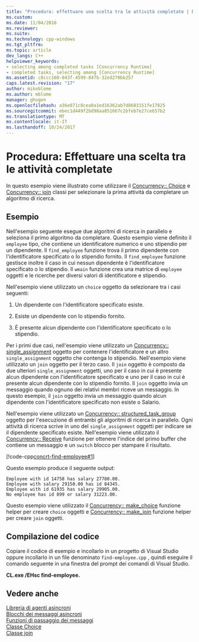 ```yaml
---
title: "Procedura: effettuare una scelta tra le attività completate | Documenti Microsoft"
ms.custom: 
ms.date: 11/04/2016
ms.reviewer: 
ms.suite: 
ms.technology: cpp-windows
ms.tgt_pltfrm: 
ms.topic: article
dev_langs: C++
helpviewer_keywords:
- selecting among completed tasks [Concurrency Runtime]
- completed tasks, selecting among [Concurrency Runtime]
ms.assetid: c8ccc160-043f-4599-847b-32ed270bb257
caps.latest.revision: "17"
author: mikeblome
ms.author: mblome
manager: ghogen
ms.openlocfilehash: a36e871c8cea0a1ed16362ab7d8683151fe17825
ms.sourcegitcommit: ebec1d449f2bd98aa851667c2bfeb7e27ce657b2
ms.translationtype: MT
ms.contentlocale: it-IT
ms.lasthandoff: 10/24/2017
---
```

# <a name="how-to-select-among-completed-tasks"></a>Procedura: Effettuare una scelta tra le attività completate
In questo esempio viene illustrato come utilizzare il [Concurrency:: Choice](../../parallel/concrt/reference/choice-class.md) e [Concurrency:: join](../../parallel/concrt/reference/join-class.md) classi per selezionare la prima attività da completare un algoritmo di ricerca.  
  
## <a name="example"></a>Esempio  
 Nell'esempio seguente esegue due algoritmi di ricerca in parallelo e seleziona il primo algoritmo da completare. Questo esempio viene definito il `employee` tipo, che contiene un identificatore numerico e uno stipendio per un dipendente. Il `find_employee` funzione trova il primo dipendente con l'identificatore specificato o lo stipendio fornito. Il `find_employee` funzione gestisce inoltre il caso in cui nessun dipendente è l'identificatore specificato o lo stipendio. Il `wmain` funzione crea una matrice di `employee` oggetti e le ricerche per diversi valori di identificatore e stipendio.  
  
 Nell'esempio viene utilizzato un `choice` oggetto da selezionare tra i casi seguenti:  
  
1.  Un dipendente con l'identificatore specificato esiste.  
  
2.  Esiste un dipendente con lo stipendio fornito.  
  
3.  È presente alcun dipendente con l'identificatore specificato o lo stipendio.  
  
 Per i primi due casi, nell'esempio viene utilizzato un [Concurrency:: single_assignment](../../parallel/concrt/reference/single-assignment-class.md) oggetto per contenere l'identificatore e un altro `single_assignment` oggetto che contenga lo stipendio. Nell'esempio viene utilizzato un `join` oggetto per il terzo caso. Il `join` oggetto è composto da due ulteriori `single_assignment` oggetti, uno per il caso in cui è presente alcun dipendente con l'identificatore specificato e uno per il caso in cui è presente alcun dipendente con lo stipendio fornito. Il `join` oggetto invia un messaggio quando ognuno dei relativi membri riceve un messaggio. In questo esempio, il `join` oggetto invia un messaggio quando alcun dipendente con l'identificatore specificato non esiste o Salario.  
  
 Nell'esempio viene utilizzato un [Concurrency:: structured_task_group](../../parallel/concrt/reference/structured-task-group-class.md) oggetto per l'esecuzione di entrambi gli algoritmi di ricerca in parallelo. Ogni attività di ricerca scrive in uno del `single_assignment` oggetti per indicare se il dipendente specificato esiste. Nell'esempio viene utilizzato il [Concurrency:: Receive](reference/concurrency-namespace-functions.md#receive) funzione per ottenere l'indice del primo buffer che contiene un messaggio e un `switch` blocco per stampare il risultato.  
  
 [!code-cpp[concrt-find-employee#1](../../parallel/concrt/codesnippet/cpp/how-to-select-among-completed-tasks_1.cpp)]  
  
 Questo esempio produce il seguente output:  
  
```Output  
Employee with id 14758 has salary 27780.00.  
Employee with salary 29150.00 has id 84345.  
Employee with id 61935 has salary 29905.00.  
No employee has id 899 or salary 31223.00.  
```  
  
 Questo esempio viene utilizzato il [Concurrency:: make_choice](reference/concurrency-namespace-functions.md#make_choice) funzione helper per creare `choice` oggetti e [Concurrency:: make_join](reference/concurrency-namespace-functions.md#make_join) funzione helper per creare `join` oggetti.  
  
## <a name="compiling-the-code"></a>Compilazione del codice  
 Copiare il codice di esempio e incollarlo in un progetto di Visual Studio oppure incollarlo in un file denominato `find-employee.cpp` , quindi eseguire il comando seguente in una finestra del prompt dei comandi di Visual Studio.  
  
 **CL.exe /EHsc find-employee.**  
  
## <a name="see-also"></a>Vedere anche  
 [Libreria di agenti asincroni](../../parallel/concrt/asynchronous-agents-library.md)   
 [Blocchi dei messaggi asincroni](../../parallel/concrt/asynchronous-message-blocks.md)   
 [Funzioni di passaggio dei messaggi](../../parallel/concrt/message-passing-functions.md)   
 [Classe Choice](../../parallel/concrt/reference/choice-class.md)   
 [Classe join](../../parallel/concrt/reference/join-class.md)
